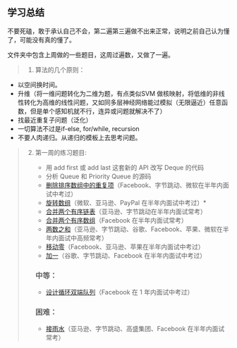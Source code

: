 ## 学习总结

不要死磕，敢于承认自己不会，第二遍第三遍做不出来正常，说明之前自己认为懂了，可能没有真的懂了。

文件夹中包含上周做的一些题目，这周过遍数，又做了一遍。

> 1. 算法的几个原则：

* 以空间换时间。
* 升维（将一维问题转化为二维为题，有点类似SVM 做核映射，将低维的非线性转化为高维的线性问题，又如同多层神经网络能过模拟（无限逼近）任意函数，但是单个感知机就不行，连异或问题就解决不了）
* 找最近重复子问题（泛化）
* 一切算法不过是if-else, for/while, recursion
* 不要人肉递归。从递归的模板上去思考问题。

> 2. 第一周的练习题目:
>
>    - 用 add first 或 add last 这套新的 API 改写 Deque 的代码
>    - 分析 Queue 和 Priority Queue 的源码
>    - [删除排序数组中的重复项](https://leetcode-cn.com/problems/remove-duplicates-from-sorted-array/)（Facebook、字节跳动、微软在半年内面试中考过）
>    - [旋转数组](https://leetcode-cn.com/problems/rotate-array/)（微软、亚马逊、PayPal 在半年内面试中考过）*
>    - [合并两个有序链表](https://leetcode-cn.com/problems/merge-two-sorted-lists/)（亚马逊、字节跳动在半年内面试常考）
>    - [合并两个有序数组](https://leetcode-cn.com/problems/merge-sorted-array/)（Facebook 在半年内面试常考）
>    - [两数之和](https://leetcode-cn.com/problems/two-sum/)（亚马逊、字节跳动、谷歌、Facebook、苹果、微软在半年内面试中高频常考）
>    - [移动零](https://leetcode-cn.com/problems/move-zeroes/)（Facebook、亚马逊、苹果在半年内面试中考过）
>    - [加一](https://leetcode-cn.com/problems/plus-one/)（谷歌、字节跳动、Facebook 在半年内面试中考过）
>
>    ### 中等：
>
>    - [设计循环双端队列](https://leetcode.com/problems/design-circular-deque)（Facebook 在 1 年内面试中考过）
>
>    ### 困难：
>
>    - [接雨水](https://leetcode.com/problems/trapping-rain-water/)（亚马逊、字节跳动、高盛集团、Facebook 在半年内面试常考）